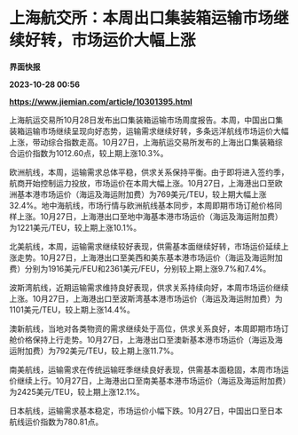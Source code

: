 # 上海航交所：本周出口集装箱运输市场继续好转，市场运价大幅上涨
**界面快报**

**2023-10-28 00:56**

**https://www.jiemian.com/article/10301395.html**

上海航运交易所10月28日发布出口集装箱运输市场周度报告。本周，中国出口集装箱运输市场继续呈现向好态势，运输需求继续好转，多条远洋航线市场运价大幅上涨，带动综合指数走高。10月27日，上海航运交易所发布的上海出口集装箱综合运价指数为1012.60点，较上期上涨10.3%。

欧洲航线，本周，运输需求总体平稳，供求关系保持平衡。由于即将进入签约季，航商开始控制运力投放，市场运价在本周大幅上涨。10月27日，上海港出口至欧洲基本港市场运价（海运及海运附加费）为769美元/TEU，较上期大幅上涨32.4%。地中海航线，市场行情与欧洲航线基本同步，本周即期市场订舱价格同样上涨。10月27日，上海港出口至地中海基本港市场运价（海运及海运附加费）为1221美元/TEU，较上期上涨10.1%。

北美航线，本周，运输需求继续较好表现，供需基本面继续好转，市场运价延续上涨走势。10月27日，上海港出口至美西和美东基本港市场运价（海运及海运附加费）分别为1916美元/FEU和2361美元/FEU，分别较上期上涨9.7%和7.4%。

波斯湾航线，近期运输需求维持良好表现，供求关系持续向好，本周市场运价继续上涨。10月27日，上海港出口至波斯湾基本港市场运价（海运及海运附加费）为1101美元/TEU，较上期上涨14.4%。

澳新航线，当地对各类物资的需求继续处于高位，供求关系良好，本周即期市场订舱价格保持上行走势。10月27日，上海港出口至澳新基本港市场运价（海运及海运附加费）为792美元/TEU，较上期上涨11.7%。

南美航线，运输需求在传统运输旺季继续良好表现，供需基本面稳固，本周市场运价继续上行。10月27日，上海港出口至南美基本港市场运价（海运及海运附加费）为2425美元/TEU，较上期上涨12.1%。

日本航线，运输需求基本稳定，市场运价小幅下跌。10月27日，中国出口至日本航线运价指数为780.81点。